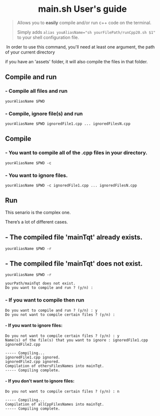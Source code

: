 <div align="center">
    <h1>
        main.sh User's guide
    </h1>
</div>

> Allows you to **easily** compile and/or run c++ code on the terminal.
>
>  Simply adds `alias youAliasName="sh yourFilePath/runCpp20.sh $1"` to your shell
> configuration file.

​	In order to use this command, you'll need at least one argument, the path of your
current directory

if you have an 'assets' folder, it will also compile the files in that folder.

## Compile and run

### - Compile all files and run

```shell
yourAliasName $PWD
```

### - Compile, ignore file(s) and run

```shell
yourAliasName $PWD ignoredFile1.cpp ... ignoredFilesN.cpp
```



## Compile

### - You want to compile all of the .cpp files in your directory.

```shell
yourAliasName $PWD -c
```

### - You want to ignore files.

```shell
yourAliasName $PWD -c ignoredFile1.cpp ... ignoredFilesN.cpp
```

## Run

This senario is the complex one.

There’s a lot of different cases.

## - The compiled file 'mainTqt' already exists.

```shell
yourAliasName $PWD -r
```

## - The compiled file 'mainTqt' does not exist.

```shell
yourAliasName $PWD -r
```

```shell
yourPath/mainTqt does not exist.
Do you want to compile and run ? (y/n) :
```

### - If you want to compile then run

```shell
Do you want to compile and run ? (y/n) : y
Do you not want to compile certain files ? (y/n) :
```

#### - If you want to ignore files:

```shell
Do you not want to compile certain files ? (y/n) : y
Name(s) of the file(s) that you want to ignore : ignoredFile1.cpp ignoredFile2.cpp

----- Compiling...
ignoredFile1.cpp ignored.
ignoredFile2.cpp ignored.
Compilation of othersFilesNames into mainTqt.
----- Compiling complete.
```

#### - If you don't  want to ignore files:

```shell
Do you not want to compile certain files ? (y/n) : n

----- Compiling...
Compilation of allCppFilesNames into mainTqt.
----- Compiling complete.
```
